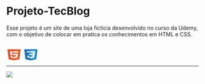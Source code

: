 # Projeto-TecBlog

<p>Esse projeto é um site de uma loja ficticia desenvolvido no curso da Udemy, com o objetivo de colocar em pratica os conhecimentos em HTML e CSS.</P>

  
<div style="display: inline_block"><br>
  <img align="center" alt="Rafa-HTML" height="30" width="40" src="https://raw.githubusercontent.com/devicons/devicon/master/icons/html5/html5-original.svg">
  <img align="center" alt="Rafa-CSS" height="30" width="40" src="https://raw.githubusercontent.com/devicons/devicon/master/icons/css3/css3-original.svg">
 </div>
 
 <hr>
 
 <div>
  <img src="https://user-images.githubusercontent.com/87542593/212795072-68413886-d3f0-4a93-8cb5-7e1c118e8db1.jpeg"/ width="700px">
  </div>
